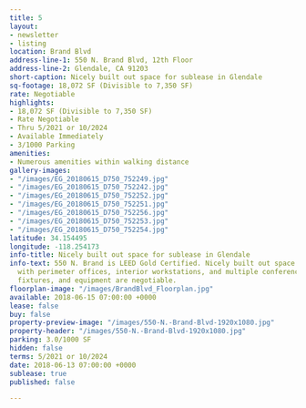```yaml
---
title: 5
layout:
- newsletter
- listing
location: Brand Blvd
address-line-1: 550 N. Brand Blvd, 12th Floor
address-line-2: Glendale, CA 91203
short-caption: Nicely built out space for sublease in Glendale
sq-footage: 18,072 SF (Divisible to 7,350 SF)
rate: Negotiable
highlights:
- 18,072 SF (Divisible to 7,350 SF)
- Rate Negotiable
- Thru 5/2021 or 10/2024
- Available Immediately
- 3/1000 Parking
amenities:
- Numerous amenities within walking distance
gallery-images:
- "/images/EG_20180615_D750_752249.jpg"
- "/images/EG_20180615_D750_752242.jpg"
- "/images/EG_20180615_D750_752252.jpg"
- "/images/EG_20180615_D750_752251.jpg"
- "/images/EG_20180615_D750_752256.jpg"
- "/images/EG_20180615_D750_752253.jpg"
- "/images/EG_20180615_D750_752254.jpg"
latitude: 34.154495
longitude: -118.254173
info-title: Nicely built out space for sublease in Glendale
info-text: 550 N. Brand is LEED Gold Certified. Nicely built out space for sublease,
  with perimeter offices, interior workstations, and multiple conference rooms. Furniture,
  fixtures, and equipment are negotiable.
floorplan-image: "/images/BrandBlvd_Floorplan.jpg"
available: 2018-06-15 07:00:00 +0000
lease: false
buy: false
property-preview-image: "/images/550-N.-Brand-Blvd-1920x1080.jpg"
property-header: "/images/550-N.-Brand-Blvd-1920x1080.jpg"
parking: 3.0/1000 SF
hidden: false
terms: 5/2021 or 10/2024
date: 2018-06-13 07:00:00 +0000
sublease: true
published: false

---
```

